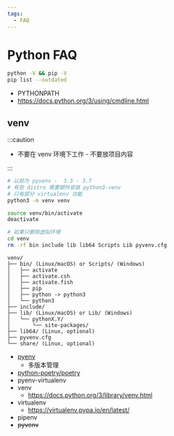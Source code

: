 ```yaml
---
tags:
  - FAQ
---
```


# Python FAQ

```bash
python -V && pip -V
pip list --outdated
```

- PYTHONPATH
- https://docs.python.org/3/using/cmdline.html

## venv

:::caution

- 不要在 venv 环境下工作 - 不要放项目内容

:::


```bash
# 以前为 pyvenv -  3.3 - 3.7
# 有些 distro 需要额外安装 python3-venv
# 只有部分 virtualenv 功能
python3 -m venv venv

source venv/bin/activate
deactivate

# 如果只删除虚拟环境
cd venv
rm -rf bin include lib lib64 Scripts Lib pyvenv.cfg
```

```
venv/
├── bin/ (Linux/macOS) or Scripts/ (Windows)
│   ├── activate
│   ├── activate.csh
│   ├── activate.fish
│   ├── pip
│   ├── python -> python3
│   └── python3
├── include/
├── lib/ (Linux/macOS) or Lib/ (Windows)
│   └── pythonX.Y/
│       └── site-packages/
├── lib64/ (Linux, optional)
├── pyvenv.cfg
└── share/ (Linux, optional)
```

- [pyenv](./pyenv.md)
  - 多版本管理
- [python-poetry/poetry](https://github.com/python-poetry/poetry)
- pyenv-virtualenv
- venv
  - https://docs.python.org/3/library/venv.html
- virtualenv
  - https://virtualenv.pypa.io/en/latest/
- pipenv
- ~~pyvenv~~

